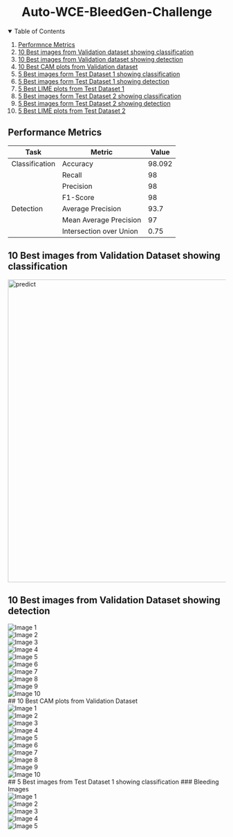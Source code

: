 <h1 align="center">Auto-WCE-BleedGen-Challenge</h1>
<!-- TABLE OF CONTENTS -->
<details open="open">
  <summary>Table of Contents</summary>
  <ol>
    <li>
      <a href="#performance-metrics">Performnce Metrics</a>
    </li>
    <li>
      <a href="#10-best-images-from-validation-dataset-showing-classification">10 Best images from Validation dataset showing classification</a>
    </li>
    <li>
      <a href="#10-best-images-from-validation-dataset-showing-detection">10 Best images from Validation dataset showing detection</a>
    </li>
    <li><a href="#10-best-CAM-plots-from-validation-dataset">10 Best CAM plots from Validation dataset</a>
    <li><a href="#5-best-images-from-test-dataset-1-showing-classification">5 Best images form Test Dataset 1 showing classification</a></li>
    <li><a href="#5-best-images-from-test-dataset-1-showing-detection">5 Best images form Test Dataset 1 showing detection</a></li>
    <li><a href="#5-best-LIME-plots-from-test-dataset-1">5 Best LIME plots from Test Dataset 1</a></li>
    <li><a href="#5-best-images-from-test-dataset-2-showing-classification">5 Best images form Test Dataset 2 showing classification</a></li>
    <li><a href="#5-best-images-from-test-dataset-2-showing-detection">5 Best images form Test Dataset 2 showing detection</a></li>
    <li><a href="#5-best-LIME-plots-from-test-dataset-2">5 Best LIME plots from Test Dataset 2</a></li>
  </ol>
</details>

<!-- PERFORMANCE METRICS -->
## Performance Metrics

| Task          | Metric                    | Value   |
|---------------|---------------------------|---------|
| Classification| Accuracy                  | 98.092  |
|               | Recall                    | 98      |
|               | Precision                 | 98      |
|               | F1-Score                  | 98      |
| Detection     | Average Precision         | 93.7    |
|               | Mean Average Precision    | 97      |
|               | Intersection over Union   | 0.75    |

<!-- 10 BEST IMAGES FROM VALIDATION DATASET SHOWING CLASSIFICATION -->
## 10 Best images from Validation Dataset showing classification
<img src="Classification Images/Validation Dataset/classification images.png" alt="predict" width="700"/>

<!-- 10 BEST IMAGES FROM VALIDATION DATASET SHOWING DETECTION -->
## 10 Best images from Validation Dataset showing detection
<div class="grid">
  <div class="grid-item">
    <img src="Detection Images/Validation Dataset/Image 1.jpeg" alt="Image 1">
  </div>
  <div class="grid-item">
    <img src="Detection Images/Validation Dataset/Image 2.jpeg" alt="Image 2">
  </div>
  <div class="grid-item">
    <img src="Detection Images/Validation Dataset/Image 3.jpeg" alt="Image 3">
  </div>
  <div class="grid-item">
    <img src="Detection Images/Validation Dataset/Image 4.jpeg" alt="Image 4">
  </div>
  <div class="grid-item">
    <img src="Detection Images/Validation Dataset/Image 5.png" alt="Image 5">
  </div>
  <div class="grid-item">
    <img src="Detection Images/Validation Dataset/Image 6.jpeg" alt="Image 6">
  </div>
  <div class="grid-item">
    <img src="Detection Images/Validation Dataset/Image 7.jpeg" alt="Image 7">
  </div>
  <div class="grid-item">
    <img src="Detection Images/Validation Dataset/Image 8.jpeg" alt="Image 8">
  </div>
  <div class="grid-item">
    <img src="Detection Images/Validation Dataset/Image 9.jpeg" alt="Image 9">
  </div>
  <div class="grid-item">
    <img src="Detection Images/Validation Dataset/Image 10.jpeg" alt="Image 10">
  </div>
</div>
<!-- 10 BEST CAM PLOTS FROM VALIDATION DATASET -->
## 10 Best CAM plots from Validation Dataset
<div class="grid">
  <div class="grid-item">
    <img src="Interpretability Plots/Validation Dataset/img- (1).png" alt="Image 1">
  </div>
  <div class="grid-item">
    <img src="Interpretability Plots/Validation Dataset/img- (2).png" alt="Image 2">
  </div>
  <div class="grid-item">
    <img src="Interpretability Plots/Validation Dataset/img- (3).png" alt="Image 3">
  </div>
  <div class="grid-item">
    <img src="Interpretability Plots/Validation Dataset/img- (4).png" alt="Image 4">
  </div>
  <div class="grid-item">
    <img src="Interpretability Plots/Validation Dataset/img- (5).png" alt="Image 5">
  </div>
  <div class="grid-item">
    <img src="Interpretability Plots/Validation Dataset/img- (6).png" alt="Image 6">
  </div>
  <div class="grid-item">
    <img src="Interpretability Plots/Validation Dataset/img- (7).png" alt="Image 7">
  </div>
  <div class="grid-item">
    <img src="Interpretability Plots/Validation Dataset/img- (8).png" alt="Image 8">
  </div>
  <div class="grid-item">
    <img src="Interpretability Plots/Validation Dataset/img- (9).png" alt="Image 9">
  </div>
  <div class="grid-item">
    <img src="Interpretability Plots/Validation Dataset/img- (10).png" alt="Image 10">
  </div>
</div>
<!-- 5 BEST IMAGES FROM TEST DATASET 1 SHOWING CLASSIFICATION -->
## 5 Best images from Test Dataset 1 showing classification
### Bleeding Images
<div class="grid">
  <div class="grid-item">
    <img src="Classification Images/Test Dataset 1/A0000.png" alt="Image 1">
  </div>
  <div class="grid-item">
    <img src="Classification Images/Test Dataset 1/A0002.png" alt="Image 2">
  </div>
  <div class="grid-item">
    <img src="Classification Images/Test Dataset 1/A0004.png" alt="Image 3">
  </div>
  <div class="grid-item">
    <img src="Classification Images/Test Dataset 1/A0005.png" alt="Image 4">
  </div>
  <div class="grid-item">
    <img src="Classification Images/Test Dataset 1/A0006.png" alt="Image 5">
  </div>


